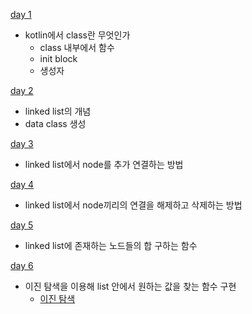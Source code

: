 
[day 1](https://github.com/wjdghks963/algorithm_kotlin/blob/master/week2/01_class.kt)

- kotlin에서 class란 무엇인가
    - class 내부에서 함수
    - init block
    - 생성자

[day 2](https://github.com/wjdghks963/algorithm_kotlin/blob/master/week2/02_linked_list.kt)

- linked list의 개념
- data class 생성

[day 3](https://github.com/wjdghks963/algorithm_kotlin/blob/master/week2/03_add_linked_list.kt)

- linked list에서 node를 추가 연결하는 방법

[day 4](https://github.com/wjdghks963/algorithm_kotlin/blob/master/week2/04_delete_node_linked_list.kt)

- linked list에서 node끼리의 연결을 해제하고 삭제하는 방법

[day 5](https://github.com/wjdghks963/algorithm_kotlin/blob/master/week2/05_get_linked_list_sum.kt)

- linked list에 존재하는 노드들의 합 구하는 함수 

[day 6]()

- 이진 탐색을 이용해 list 안에서 원하는 값을 찾는 함수 구현
  - [이진 탐색](https://ko.wikipedia.org/wiki/%EC%9D%B4%EC%A7%84_%EA%B2%80%EC%83%89_%EC%95%8C%EA%B3%A0%EB%A6%AC%EC%A6%98)
